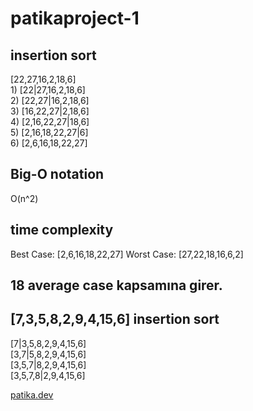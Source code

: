 # patikaproject-1
## insertion sort

[22,27,16,2,18,6]  <br/>
1)
[22|27,16,2,18,6] <br/>
2)
[22,27|16,2,18,6] <br/>
3)
[16,22,27|2,18,6] <br/>
4)
[2,16,22,27|18,6] <br/>
5)
[2,16,18,22,27|6] <br/>
6)
[2,6,16,18,22,27] <br/>

## Big-O notation
  O(n^2)
  
  ## time complexity
  Best Case: [2,6,16,18,22,27]
  Worst Case: [27,22,18,16,6,2]
  
  ## 18 average case kapsamına girer.
  
  ## [7,3,5,8,2,9,4,15,6]  insertion sort
  [7|3,5,8,2,9,4,15,6] <br/>
   [3,7|5,8,2,9,4,15,6] <br/>
    [3,5,7|8,2,9,4,15,6] <br/>
     [3,5,7,8|2,9,4,15,6] <br/>
     
  [patika.dev](www.patika.dev)
